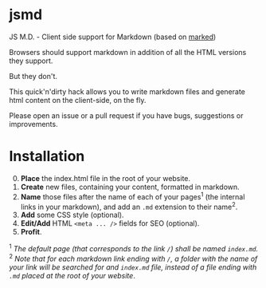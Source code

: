 # jsmd
JS M.D. - Client side support for Markdown (based on [marked](https://github.com/chjj/marked/))

Browsers should support markdown in addition of all the HTML versions they support.

But they don't.

This quick'n'dirty hack allows you to write markdown files and generate html content on the client-side, on the fly.

Please open an issue or a pull request if you have bugs, suggestions or improvements.

Installation
============

0. **Place** the index.html file in the root of your website.
0. **Create** new files, containing your content, formatted in markdown.
0. **Name** those files after the name of each of your pages<sup>1</sup> (the internal links in your markdown), and add an `.md` extension to their name<sup>2</sup>.
0. **Add** some CSS style (optional).
0. **Edit/Add** HTML `<meta ... />` fields for SEO (optional).
0. **Profit**.

<sup>1</sup> *The default page (that corresponds to the link `/`) shall be named `index.md`.*<br />
<sup>2</sup> *Note that for each markdown link ending with `/`, a folder with the name of your link will be searched for and `index.md` file, instead of a file ending with `.md` placed at the root of your website*.

